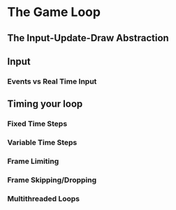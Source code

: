 The Game Loop
==============

The Input-Update-Draw Abstraction
-----------------------------------

Input
-----

### Events vs Real Time Input

Timing your loop
----------------

### Fixed Time Steps

<!-- Accurate but depends on the speed of the PC: slower PC = slower game -->

### Variable Time Steps

<!-- Better with slower PCs, allows to disable VSync and have less input lag,
but tends to blow up at really slow framerates (players jump higher with lower framerates,
bullet-through-paper problem) also every movement has to be scaled with dt -->

### Frame Limiting

<!-- A special case of Variable Time Steps, where you have the update cycle
run as fast as possible, while the render cycle updates at 30 or 60 fps,
this solves some issues but is a bit harder to manage -->

### Frame Skipping/Dropping

<!-- When a frame takes too long to update and render, it might be useful to
just update the world "on paper" and skip the frame rendering, this will
cause a small stutter in the game, but will allow the render to "catch up"
to the update -->

### Multithreaded Loops

<!-- Talk about how you can split the game loop into an "update thread" and a
"render thread" and how some issues are solved by making the rendering happen
on frame later than the update, and how this introduces input lag -->
